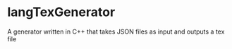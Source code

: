 # langTexGenerator
A generator written in C++ that takes JSON files as input and outputs a tex file
